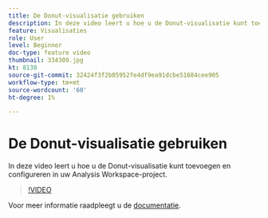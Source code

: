 ```yaml
---
title: De Donut-visualisatie gebruiken
description: In deze video leert u hoe u de Donut-visualisatie kunt toevoegen en configureren in uw Analysis Workspace-project.
feature: Visualisaties
role: User
level: Beginner
doc-type: feature video
thumbnail: 334309.jpg
kt: 8130
source-git-commit: 32424f3f2b05952fe4df9ea91dcbe51684cee905
workflow-type: tm+mt
source-wordcount: '60'
ht-degree: 1%

---
```



# De Donut-visualisatie gebruiken

In deze video leert u hoe u de Donut-visualisatie kunt toevoegen en configureren in uw Analysis Workspace-project.

>[!VIDEO](https://video.tv.adobe.com/v/334309/?quality=12&learn=on)

Voor meer informatie raadpleegt u de [documentatie](https://experienceleague.adobe.com/docs/analytics/analyze/analysis-workspace/visualizations/donut.html?lang=en).
